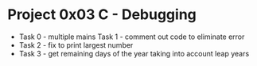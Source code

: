 # Project 0x03 C - Debugging

* Task 0 - multiple mains Task 1 - comment out code to eliminate error 
* Task 2 - fix to print largest number 
* Task 3 - get remaining days of the year taking into account leap years
